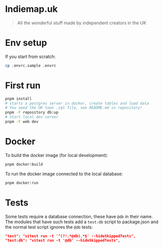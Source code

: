 # Indiemap.uk

> All the wonderful stuff made by independent creators in the UK

# Env setup

If you start from scratch:

```sh
cp .envrc.sample .envrc
```

# First run

```sh
pnpm install
# starts a postgres server in docker, create tables and load data
# You need the UK town .sql file, see README.md in repository!
pnpm -F repository db:up
# Start local dev server
pnpm -F web dev
```

# Docker

To build the docker image (for local development):

```sh
pnpm docker:build
```

To run the docker image connected to the local database:

```sh
pnpm docker:run
```

# Tests

Some tests require a database connection, these have `@db` in their name.
The modules that have such tests add a `test:db` script to package.json and
the normal test script ignores the `@db` tests:

```json
"test": "vitest run -t '^(?!.*@db).*$' --hideSkippedTests",
"test:db": "vitest run -t '@db' --hideSkippedTests",
```
